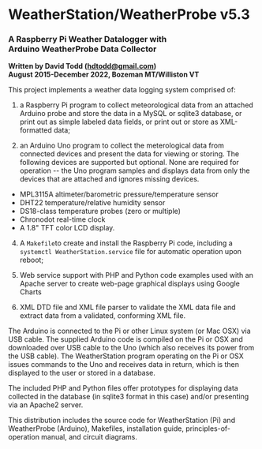 # WeatherStation/WeatherProbe v5.3
### A Raspberry Pi Weather Datalogger with </br>Arduino WeatherProbe Data Collector 

**Written by David Todd (hdtodd@gmail.com) </br>
August 2015-December 2022, Bozeman MT/Williston VT**


This project implements a weather data logging system comprised of:

1.  a Raspberry Pi program to collect meteorological data from an attached Arduino probe and 
store the data in a MySQL or sqlite3 database, or print out as simple labeled data fields, or print out or store as XML-formatted data;

2.  an Arduino Uno program to collect the meterological data from connected devices and present the data for viewing or storing.  The following devices are supported but optional.  None are required for operation -- the Uno program samples and displays data from only the devices that are attached and ignores missing devices.
  * MPL3115A altimeter/barometric pressure/temperature sensor
  * DHT22 temperature/relative humidity sensor
  * DS18-class temperature probes (zero or multiple)
  * Chronodot real-time clock
  * A 1.8" TFT color LCD display.

4.  A `Makefile`to create and install the Raspberry Pi code, including a `systemctl WeatherStation.service` file for automatic operation upon reboot;

5.  Web service support with PHP and Python code examples used with an Apache server to create web-page graphical displays using Google Charts

6.  XML DTD file and XML file parser to validate the XML data file and extract data from a validated, conforming XML file.

The Arduino is connected to the Pi or other Linux system (or Mac OSX) via USB cable.  The supplied Arduino code
is compiled on the Pi or OSX and downloaded over USB cable to the Uno (which also receives its power from the USB cable).  The WeatherStation program operating on the Pi or OSX issues commands to the Uno and receives data in return, which is then displayed to the user or stored in a database.

The included PHP and Python files offer prototypes for displaying data collected in the database (in sqlite3 format in this case) and/or presenting via an Apache2 server.

This distribution includes the source code for WeatherStation (Pi) and WeatherProbe (Arduino), Makefiles, installation guide, principles-of-operation manual, and circuit diagrams.



